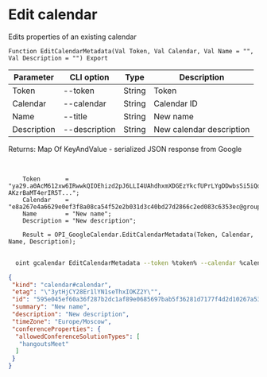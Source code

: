 ﻿---
sidebar_position: 3
---

# Edit calendar
 Edits properties of an existing calendar



`Function EditCalendarMetadata(Val Token, Val Calendar, Val Name = "", Val Description = "") Export`

  | Parameter | CLI option | Type | Description |
  |-|-|-|-|
  | Token | --token | String | Token |
  | Calendar | --calendar | String | Calendar ID |
  | Name | --title | String | New name |
  | Description | --description | String | New calendar description |

  
  Returns:  Map Of KeyAndValue - serialized JSON response from Google

<br/>




```bsl title="Code example"
    Token       = "ya29.a0AcM612xw6IRwwkQIOEhizd2pJ6LLI4UAhdhxmXDGEzYkcfUPrLYgDDwbsSi5iQdc78WPs_1_Qor5KipuV6mAIvr6z-AKzrBaMT4erIR5T...";
    Calendar    = "e8a267e4a6629e0ef3f8a08ca54f52e2b031d3c40bd27d2866c2ed083c6353ec@group.calendar.google.com";
    Name        = "New name";
    Description = "New description";

    Result = OPI_GoogleCalendar.EditCalendarMetadata(Token, Calendar, Name, Description);
```



```sh title="CLI command example"
    
  oint gcalendar EditCalendarMetadata --token %token% --calendar %calendar% --title "TestCalendar (change.)" --description "TestDescription"

```

```json title="Result"
{
 "kind": "calendar#calendar",
 "etag": "\"3ytHjCY28Er1lYN1seThxIOKZ2Y\"",
 "id": "595e045ef60a36f287b2dc1af89e0685697bab5f36281d7177f4d2d10267a539@group.calendar.google.com",
 "summary": "New name",
 "description": "New description",
 "timeZone": "Europe/Moscow",
 "conferenceProperties": {
  "allowedConferenceSolutionTypes": [
   "hangoutsMeet"
  ]
 }
}
```
